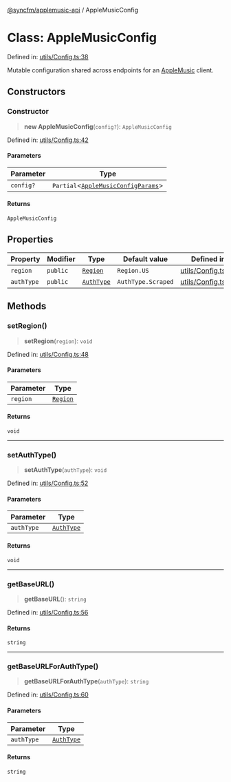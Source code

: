 [@syncfm/applemusic-api](../globals.md) / AppleMusicConfig

# Class: AppleMusicConfig

Defined in: [utils/Config.ts:38](https://github.com/sync-fm/applemusic-api/blob/a6a8471d4d51a41f6bd8af9d95c8abf0126e10f4/src/utils/Config.ts#L38)

Mutable configuration shared across endpoints for an [AppleMusic](AppleMusic.md) client.

## Constructors

### Constructor

> **new AppleMusicConfig**(`config?`): `AppleMusicConfig`

Defined in: [utils/Config.ts:42](https://github.com/sync-fm/applemusic-api/blob/a6a8471d4d51a41f6bd8af9d95c8abf0126e10f4/src/utils/Config.ts#L42)

#### Parameters

| Parameter | Type |
| ------ | ------ |
| `config?` | `Partial`\<[`AppleMusicConfigParams`](../type-aliases/AppleMusicConfigParams.md)\> |

#### Returns

`AppleMusicConfig`

## Properties

| Property | Modifier | Type | Default value | Defined in |
| ------ | ------ | ------ | ------ | ------ |
| <a id="region"></a> `region` | `public` | [`Region`](../enumerations/Region.md) | `Region.US` | [utils/Config.ts:39](https://github.com/sync-fm/applemusic-api/blob/a6a8471d4d51a41f6bd8af9d95c8abf0126e10f4/src/utils/Config.ts#L39) |
| <a id="authtype"></a> `authType` | `public` | [`AuthType`](../enumerations/AuthType.md) | `AuthType.Scraped` | [utils/Config.ts:40](https://github.com/sync-fm/applemusic-api/blob/a6a8471d4d51a41f6bd8af9d95c8abf0126e10f4/src/utils/Config.ts#L40) |

## Methods

### setRegion()

> **setRegion**(`region`): `void`

Defined in: [utils/Config.ts:48](https://github.com/sync-fm/applemusic-api/blob/a6a8471d4d51a41f6bd8af9d95c8abf0126e10f4/src/utils/Config.ts#L48)

#### Parameters

| Parameter | Type |
| ------ | ------ |
| `region` | [`Region`](../enumerations/Region.md) |

#### Returns

`void`

***

### setAuthType()

> **setAuthType**(`authType`): `void`

Defined in: [utils/Config.ts:52](https://github.com/sync-fm/applemusic-api/blob/a6a8471d4d51a41f6bd8af9d95c8abf0126e10f4/src/utils/Config.ts#L52)

#### Parameters

| Parameter | Type |
| ------ | ------ |
| `authType` | [`AuthType`](../enumerations/AuthType.md) |

#### Returns

`void`

***

### getBaseURL()

> **getBaseURL**(): `string`

Defined in: [utils/Config.ts:56](https://github.com/sync-fm/applemusic-api/blob/a6a8471d4d51a41f6bd8af9d95c8abf0126e10f4/src/utils/Config.ts#L56)

#### Returns

`string`

***

### getBaseURLForAuthType()

> **getBaseURLForAuthType**(`authType`): `string`

Defined in: [utils/Config.ts:60](https://github.com/sync-fm/applemusic-api/blob/a6a8471d4d51a41f6bd8af9d95c8abf0126e10f4/src/utils/Config.ts#L60)

#### Parameters

| Parameter | Type |
| ------ | ------ |
| `authType` | [`AuthType`](../enumerations/AuthType.md) |

#### Returns

`string`
